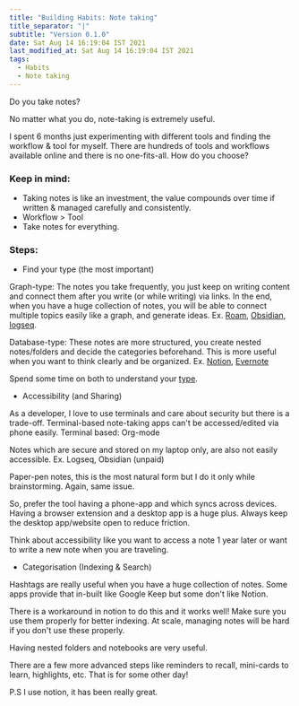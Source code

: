 ```yaml
---
title: "Building Habits: Note taking"
title_separator: "|"
subtitle: "Version 0.1.0"
date: Sat Aug 14 16:19:04 IST 2021
last_modified_at: Sat Aug 14 16:19:04 IST 2021
tags: 
  - Habits
  - Note taking
---
```

Do you take notes?

No matter what you do, note-taking is extremely useful.

I spent 6 months just experimenting with different tools and finding the workflow & tool for myself. There are hundreds of tools and workflows available online and there is no one-fits-all. How do you choose?

### Keep in mind:
- Taking notes is like an investment, the value compounds over time if written & managed carefully and consistently.
- Workflow > Tool
- Take notes for everything.

### Steps:

- Find your type (the most important)

Graph-type: The notes you take frequently, you just keep on writing content and connect them after you write (or while writing) via links. In the end, when you have a huge collection of notes, you will be able to connect multiple topics easily like a graph, and generate ideas. Ex. [Roam](https://roamresearch.com/), [Obsidian](https://obsidian.md/), [logseq](logseq.com/).

Database-type: These notes are more structured, you create nested notes/folders and decide the categories beforehand. This is more useful when you want to think clearly and be organized. Ex. [Notion](notion.so/), [Evernote](evernote.com/)

Spend some time on both to understand your [type](https://youtu.be/_x54XJrECvk?t=425).

- Accessibility (and Sharing)

As a developer, I love to use terminals and care about security but there is a trade-off. Terminal-based note-taking apps can't be accessed/edited via phone easily. Terminal based: Org-mode

Notes which are secure and stored on my laptop only, are also not easily accessible. Ex. Logseq, Obsidian (unpaid)

Paper-pen notes, this is the most natural form but I do it only while brainstorming. Again, same issue.

So, prefer the tool having a phone-app and which syncs across devices. Having a browser extension and a desktop app is a huge plus. Always keep the desktop app/website open to reduce friction.

Think about accessibility like you want to access a note 1 year later or want to write a new note when you are traveling.

- Categorisation (Indexing & Search)

Hashtags are really useful when you have a huge collection of notes. Some apps provide that in-built like Google Keep but some don't like Notion.

There is a workaround in notion to do this and it works well! Make sure you use them properly for better indexing. At scale, managing notes will be hard if you don't use these properly.

Having nested folders and notebooks are very useful.

There are a few more advanced steps like reminders to recall, mini-cards to learn, highlights, etc. That is for some other day!

P.S I use notion, it has been really great.